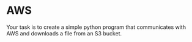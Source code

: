 # AWS


Your task is to create a simple python program that communicates with AWS and downloads a file from an S3 bucket.

